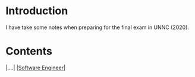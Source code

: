 # Introduction
I have take some notes when preparing for the final exam in UNNC (2020).

# Contents
|....|
|[Software Engineer](https://github.com/lakerschampions/Learning-Notes/blob/master/Software_Engineering/notes.md)|

